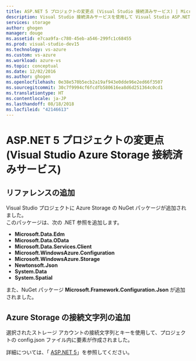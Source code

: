 ```yaml
---
title: ASP.NET 5 プロジェクトの変更点 (Visual Studio 接続済みサービス) | Microsoft Docs
description: Visual Studio 接続済みサービスを使用して Visual Studio ASP.NET 5 プロジェクトの Azure ストレージ アカウントに接続した後の変更点について説明します。
services: storage
author: ghogen
manager: douge
ms.assetid: e7caa9fa-c780-45eb-a546-299fc1c68455
ms.prod: visual-studio-dev15
ms.technology: vs-azure
ms.custom: vs-azure
ms.workload: azure-vs
ms.topic: conceptual
ms.date: 12/02/2016
ms.author: ghogen
ms.openlocfilehash: 0e38e570b5ecb2a19af943e0dde96e2ed66f3507
ms.sourcegitcommit: 30c7f9994cf6fcdfb580616ea8d6d251364c0cd1
ms.translationtype: HT
ms.contentlocale: ja-JP
ms.lasthandoff: 08/18/2018
ms.locfileid: "42146613"
---
```

# <a name="what-happened-to-my-aspnet-5-project-visual-studio-azure-storage-connected-services"></a>ASP.NET 5 プロジェクトの変更点 (Visual Studio Azure Storage 接続済みサービス)
## <a name="references-added"></a>リファレンスの追加
Visual Studio プロジェクトに Azure Storage の NuGet パッケージが追加されました。  
このパッケージは、次の .NET 参照を追加します。

* **Microsoft.Data.Edm**
* **Microsoft.Data.OData**
* **Microsoft.Data.Services.Client**
* **Microsoft.WindowsAzure.Configuration**
* **Microsoft.WindowsAzure.Storage**
* **Newtonsoft.Json**
* **System.Data**
* **System.Spatial**

また、NuGet パッケージ **Microsoft.Framework.Configuration.Json** が追加されました。

## <a name="connection-string-for-azure-storage-added"></a>Azure Storage の接続文字列の追加
選択されたストレージ アカウントの接続文字列とキーを使用して、プロジェクトの config.json ファイル内に要素が作成されました。

詳細については、「 [ASP.NET 5](http://www.asp.net/vnext)」を参照してください。

